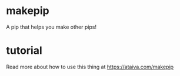 # makepip

A pip that helps you make other pips!

# tutorial

Read more about how to use this thing at https://ataiva.com/makepip

